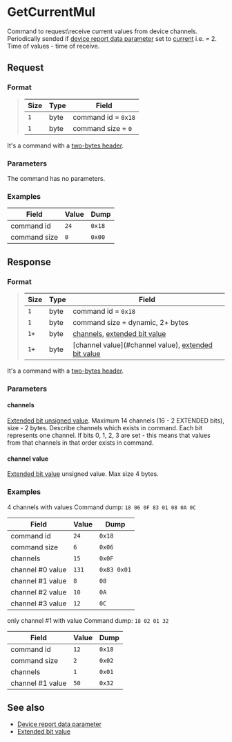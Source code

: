 # GetCurrentMul

Command to request\receive current values from device channels.
Periodically sended if [device report data parameter](../parameter-types.md#reporting-data-type) set to
[current](../parameter-types.md#data-type) i.e. = 2.
Time of values - time of receive.

## Request

### Format

>  Size | Type | Field
> ------|------|-------
>  `1`  | byte | command id = `0x18`
>  `1`  | byte | command size = `0`

It's a command with a [two-bytes header](../message.md#command-with-a-two-bytes-header).

### Parameters

The command has no parameters.

### Examples

 Field        | Value | Dump
--------------|-------|------
 command id   | `24`  | `0x18`
 command size | `0`   | `0x00`


## Response

### Format

>  Size | Type | Field
> ------|------|-------
>  `1`  | byte | command id = `0x18`
>  `1`  | byte | command size = dynamic, 2+ bytes
>  `1+` | byte | [channels](#channels), [extended bit value](../types.md#extended-bit-value)
>  `1+` | byte | [channel value](#channel value), [extended bit value](../types.md#extended-bit-value)

It's a command with a [two-bytes header](../message.md#command-with-a-two-bytes-header).

### Parameters

#### **channels**

[Extended bit unsigned value](../types.md#extended-bit-value). Maximum 14 channels (16 - 2 EXTENDED bits), size - 2 bytes.
Describe channels which exists in command. Each bit represents one channel.
If bits 0, 1, 2, 3 are set - this means that values from that channels in that order exists in command.

#### **channel value**

[Extended bit value](../types.md#extended-bit-value) unsigned value. Max size 4 bytes.

### Examples


4 channels with values
Command dump: `18 06 0F 83 01 08 0A 0C`

 Field            | Value | Dump
------------------|-------|------
 command id       | `24`  | `0x18`
 command size     | `6`   | `0x06`
 channels         | `15`  | `0x0F`
 channel #0 value | `131` | `0x83 0x01`
 channel #1 value | `8`   | `08`
 channel #2 value | `10`  | `0A`
 channel #3 value | `12`  | `0C`


only channel #1 with value
Command dump: `18 02 01 32`

 Field            | Value | Dump
------------------|-------|------
 command id       | `12`  | `0x18`
 command size     | `2`   | `0x02`
 channels         | `1`   | `0x01`
 channel #1 value | `50`  | `0x32`


## See also

* [Device report data parameter](../parameter-types.md#reporting-data-type)
* [Extended bit value](../types.md#extended-bit-value)

